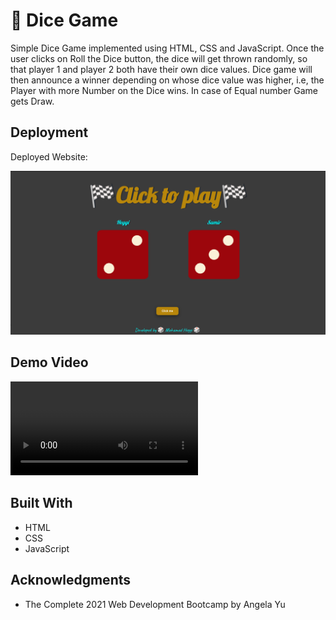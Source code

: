 # 🎲 Dice Game 
Simple Dice Game implemented using HTML, CSS and JavaScript. Once the user clicks on Roll the Dice button, the dice will get thrown randomly, so that player 1 and player 2 both have their own dice values. Dice game will then announce a winner depending on whose dice value was higher, i.e, the Player with more Number on the Dice wins. In case of Equal number Game gets Draw. 



## Deployment

Deployed Website: 


![The-Dice-Game](./images/Project.png)


## Demo Video 

![The-Dice-Game](./Demo/Demo.webm)
## Built With

  * HTML
  * CSS
  * JavaScript

## Acknowledgments
  * The Complete 2021 Web Development Bootcamp by Angela Yu